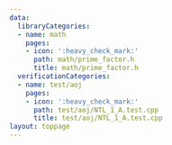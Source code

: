 ```yaml
---
data:
  libraryCategories:
  - name: math
    pages:
    - icon: ':heavy_check_mark:'
      path: math/prime_factor.h
      title: math/prime_factor.h
  verificationCategories:
  - name: test/aoj
    pages:
    - icon: ':heavy_check_mark:'
      path: test/aoj/NTL_1_A.test.cpp
      title: test/aoj/NTL_1_A.test.cpp
layout: toppage
---
```

